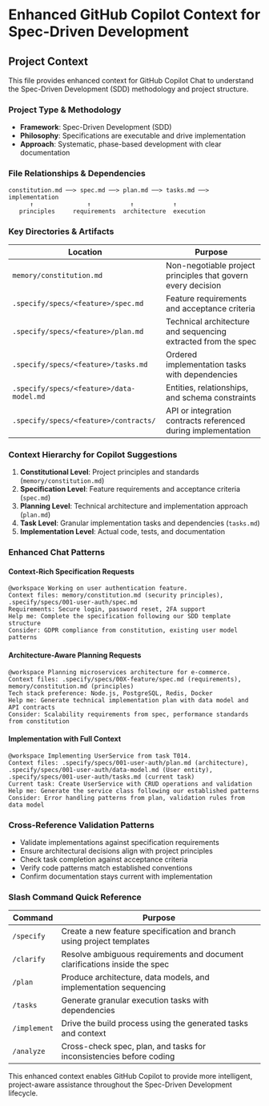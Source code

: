 # Enhanced GitHub Copilot Context for Spec-Driven Development

## Project Context

This file provides enhanced context for GitHub Copilot Chat to understand the Spec-Driven Development (SDD) methodology and project structure.

### Project Type & Methodology
- **Framework**: Spec-Driven Development (SDD)
- **Philosophy**: Specifications are executable and drive implementation
- **Approach**: Systematic, phase-based development with clear documentation

### File Relationships & Dependencies
```
constitution.md ──> spec.md ──> plan.md ──> tasks.md ──> implementation
      ↑               ↑           ↑           ↑
   principles     requirements  architecture  execution
```

### Key Directories & Artifacts
| Location | Purpose |
|----------|---------|
| `memory/constitution.md` | Non-negotiable project principles that govern every decision |
| `.specify/specs/<feature>/spec.md` | Feature requirements and acceptance criteria |
| `.specify/specs/<feature>/plan.md` | Technical architecture and sequencing extracted from the spec |
| `.specify/specs/<feature>/tasks.md` | Ordered implementation tasks with dependencies |
| `.specify/specs/<feature>/data-model.md` | Entities, relationships, and schema constraints |
| `.specify/specs/<feature>/contracts/` | API or integration contracts referenced during implementation |

### Context Hierarchy for Copilot Suggestions
1. **Constitutional Level**: Project principles and standards (`memory/constitution.md`)
2. **Specification Level**: Feature requirements and acceptance criteria (`spec.md`)
3. **Planning Level**: Technical architecture and implementation approach (`plan.md`)
4. **Task Level**: Granular implementation tasks and dependencies (`tasks.md`)
5. **Implementation Level**: Actual code, tests, and documentation

### Enhanced Chat Patterns

#### Context-Rich Specification Requests
```
@workspace Working on user authentication feature.
Context files: memory/constitution.md (security principles), .specify/specs/001-user-auth/spec.md
Requirements: Secure login, password reset, 2FA support
Help me: Complete the specification following our SDD template structure
Consider: GDPR compliance from constitution, existing user model patterns
```

#### Architecture-Aware Planning Requests
```
@workspace Planning microservices architecture for e-commerce.
Context files: .specify/specs/00X-feature/spec.md (requirements), memory/constitution.md (principles)
Tech stack preference: Node.js, PostgreSQL, Redis, Docker
Help me: Generate technical implementation plan with data model and API contracts
Consider: Scalability requirements from spec, performance standards from constitution
```

#### Implementation with Full Context
```
@workspace Implementing UserService from task T014.
Context files: .specify/specs/001-user-auth/plan.md (architecture), .specify/specs/001-user-auth/data-model.md (User entity), .specify/specs/001-user-auth/tasks.md (current task)
Current task: Create UserService with CRUD operations and validation
Help me: Generate the service class following our established patterns
Consider: Error handling patterns from plan, validation rules from data model
```

### Cross-Reference Validation Patterns
- Validate implementations against specification requirements
- Ensure architectural decisions align with project principles
- Check task completion against acceptance criteria
- Verify code patterns match established conventions
- Confirm documentation stays current with implementation

### Slash Command Quick Reference
| Command | Purpose |
|---------|---------|
| `/specify` | Create a new feature specification and branch using project templates |
| `/clarify` | Resolve ambiguous requirements and document clarifications inside the spec |
| `/plan` | Produce architecture, data models, and implementation sequencing |
| `/tasks` | Generate granular execution tasks with dependencies |
| `/implement` | Drive the build process using the generated tasks and context |
| `/analyze` | Cross-check spec, plan, and tasks for inconsistencies before coding |

This enhanced context enables GitHub Copilot to provide more intelligent, project-aware assistance throughout the Spec-Driven Development lifecycle.
